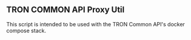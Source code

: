 ## TRON COMMON API Proxy Util

This script is intended to be used with the TRON Common API's docker compose stack.